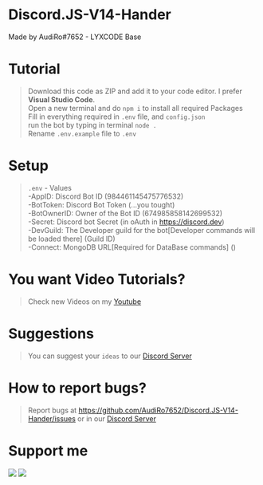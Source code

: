 # Discord.JS-V14-Hander
 Made by AudiRo#7652 - LYXCODE Base
# Tutorial
> Download this code as ZIP and add it to your code editor. I prefer **Visual Studio Code**.<br />
> Open a new terminal and do `npm i` to install all required Packages<br />
> Fill in everything required in `.env` file, and `config.json`<br />
> run the bot by typing in terminal `node .`<br />
> Rename `.env.example` file to `.env`<br />


# Setup
> `.env` - Values<br />
-AppID: Discord Bot ID (984461145475776532)<br />
-BotToken: Discord Bot Token (...you tought)<br />
-BotOwnerID: Owner of the Bot ID (674985858142699532)<br />
-Secret: Discord bot Secret (in oAuth in https://discord.dev)<br />
-DevGuild: The Developer guild for the bot[Developer commands will be loaded there] (Guild ID)<br />
-Connect: MongoDB URL[Required for DataBase commands] ()<br />


# You want Video Tutorials?
> Check new Videos on my [Youtube](https://www.youtube.com/channel/UCmhda4mvoCyycUGoPG-8ihA)
# Suggestions
> You can suggest your `ideas` to our [Discord Server](https://site.tyrion.ml/discord)

# How to report bugs?
> Report bugs at https://github.com/AudiRo7652/Discord.JS-V14-Hander/issues or in our [Discord Server](https://dsc.gg/tyriondev)
# Support me
[![](https://www.paypalobjects.com/webstatic/icon/pp258.png)](https://paypal.me/audiro)
[![](https://uploads-ssl.webflow.com/5c14e387dab576fe667689cf/61e1116779fc0a9bd5bdbcc7_Frame%206.png)](https://ko-fi.com/audiro)